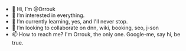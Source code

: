 - 👋 Hi, I’m @Orrouk
- 👀 I’m interested in everything.
- 🌱 I’m currently learning, yes, and I'll never stop.
- 💞️ I’m looking to collaborate on dnn, wiki, booking, seo, j-son
- 📫 How to reach me? I'm Orrouk, the only one. Google-me, say hi, be true.

<!---
Orrouk/Orrouk is a ✨ special ✨ repository because its `README.md` (this file) appears on your GitHub profile.
You can click the Preview link to take a look at your changes.
--->
